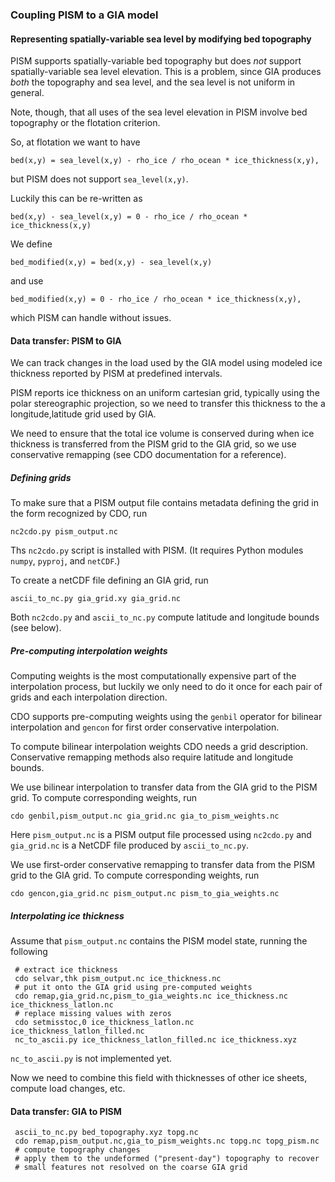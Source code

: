 ### Coupling PISM to a GIA model

#### Representing spatially-variable sea level by modifying bed topography

PISM supports spatially-variable bed topography but does *not* support
spatially-variable sea level elevation. This is a problem, since GIA
produces *both* the topography and sea level, and the sea level is not
uniform in general.

Note, though, that all uses of the sea level elevation in PISM involve
bed topography or the flotation criterion.

So, at flotation we want to have

    bed(x,y) = sea_level(x,y) - rho_ice / rho_ocean * ice_thickness(x,y),

but PISM does not support `sea_level(x,y)`.

Luckily this can be re-written as

    bed(x,y) - sea_level(x,y) = 0 - rho_ice / rho_ocean * ice_thickness(x,y)

We define

    bed_modified(x,y) = bed(x,y) - sea_level(x,y)

and use

    bed_modified(x,y) = 0 - rho_ice / rho_ocean * ice_thickness(x,y),

which PISM can handle without issues.

#### Data transfer: PISM to GIA

We can track changes in the load used by the GIA model using modeled
ice thickness reported by PISM at predefined intervals.

PISM reports ice thickness on an uniform cartesian grid, typically
using the polar stereographic projection, so we need to transfer this
thickness to the a longitude,latitude grid used by GIA.

We need to ensure that the total ice volume is conserved during when
ice thickness is transferred from the PISM grid to the GIA grid, so we
use conservative remapping (see CDO documentation for a reference).

##### Defining grids

To make sure that a PISM output file contains metadata defining the
grid in the form recognized by CDO, run

    nc2cdo.py pism_output.nc

Ths `nc2cdo.py` script is installed with PISM. (It requires Python
modules `numpy`, `pyproj`, and `netCDF`.)

To create a netCDF file defining an GIA grid, run

    ascii_to_nc.py gia_grid.xy gia_grid.nc

Both `nc2cdo.py` and `ascii_to_nc.py` compute latitude and longitude
bounds (see below).

##### Pre-computing interpolation weights

Computing weights is the most computationally expensive part of the
interpolation process, but luckily we only need to do it once for each
pair of grids and each interpolation direction.

CDO supports pre-computing weights using the `genbil` operator for
bilinear interpolation and `gencon` for first order conservative
interpolation.

To compute bilinear interpolation weights CDO needs a grid
description. Conservative remapping methods also require latitude and
longitude bounds.

We use bilinear interpolation to transfer data from the GIA grid to
the PISM grid. To compute corresponding weights, run

    cdo genbil,pism_output.nc gia_grid.nc gia_to_pism_weights.nc

Here `pism_output.nc` is a PISM output file processed using
`nc2cdo.py` and `gia_grid.nc` is a NetCDF file produced by
`ascii_to_nc.py`.

We use first-order conservative remapping to transfer data from the
PISM grid to the GIA grid. To compute corresponding weights, run

    cdo gencon,gia_grid.nc pism_output.nc pism_to_gia_weights.nc

##### Interpolating ice thickness

Assume that `pism_output.nc` contains the PISM model state, running
the following

```
 # extract ice thickness
 cdo selvar,thk pism_output.nc ice_thickness.nc
 # put it onto the GIA grid using pre-computed weights
 cdo remap,gia_grid.nc,pism_to_gia_weights.nc ice_thickness.nc ice_thickness_latlon.nc
 # replace missing values with zeros
 cdo setmisstoc,0 ice_thickness_latlon.nc ice_thickness_latlon_filled.nc
 nc_to_ascii.py ice_thickness_latlon_filled.nc ice_thickness.xyz
```

`nc_to_ascii.py` is not implemented yet.

Now we need to combine this field with thicknesses of other ice
sheets, compute load changes, etc.

#### Data transfer: GIA to PISM

```
 ascii_to_nc.py bed_topography.xyz topg.nc
 cdo remap,pism_output.nc,gia_to_pism_weights.nc topg.nc topg_pism.nc
 # compute topography changes
 # apply them to the undeformed ("present-day") topography to recover
 # small features not resolved on the coarse GIA grid
```
